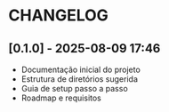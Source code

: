 # CHANGELOG

## [0.1.0] - 2025-08-09 17:46
- Documentação inicial do projeto
- Estrutura de diretórios sugerida
- Guia de setup passo a passo
- Roadmap e requisitos
